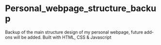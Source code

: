 # Personal_webpage_structure_backup
Backup of the main structure design of my personal webpage, future add-ons will be added. Built with HTML, CSS &amp; Javascript
